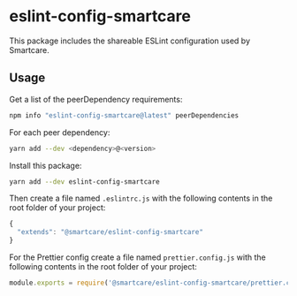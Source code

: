 # eslint-config-smartcare

This package includes the shareable ESLint configuration used by Smartcare.

## Usage

Get a list of the peerDependency requirements:

```sh
npm info "eslint-config-smartcare@latest" peerDependencies
```

For each peer dependency:

```sh
yarn add --dev <dependency>@<version>
```

Install this package:

```sh
yarn add --dev eslint-config-smartcare
```

Then create a file named `.eslintrc.js` with the following contents in the root folder of your project:

```js
{
  "extends": "@smartcare/eslint-config-smartcare"
}
```

For the Prettier config create a file named `prettier.config.js` with the following contents in the root folder of your project:

```js
module.exports = require('@smartcare/eslint-config-smartcare/prettier.config');
```
